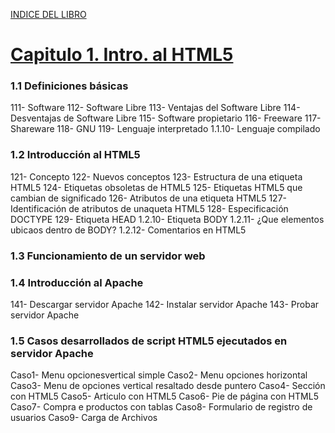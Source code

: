 [INDICE DEL LIBRO](https://github.com/JBV-CODES/Desarrollo-de-Aplicaciones-web-con-PHP/)
# [Capitulo 1. Intro. al HTML5](https://github.com/JBV-CODES/Desarrollo-de-Aplicaciones-web-con-PHP/blob/master/capitulo1/)

### 1.1 Definiciones básicas
111- Software
112- Software Libre
113- Ventajas del Software Libre
114- Desventajas de Software Libre
115- Software propietario
116- Freeware
117- Shareware
118- GNU
119- Lenguaje interpretado
1.1.10- Lenguaje compilado

### 1.2 Introducción al HTML5
121- Concepto
122- Nuevos conceptos
123- Estructura de una etiqueta HTML5
124- Etiquetas obsoletas de HTML5
125- Etiquetas HTML5 que cambian de significado
126- Atributos de una etiqueta HTML5
127- Identificación de atributos de unaqueta HTML5
128- Especificación DOCTYPE
129- Etiqueta HEAD
1.2.10- Etiqueta BODY
1.2.11- ¿Que elementos ubicaos dentro de BODY?
1.2.12- Comentarios en HTML5

### 1.3 Funcionamiento de un servidor web

### 1.4 Introducción al Apache
141- Descargar servidor Apache
142- Instalar servidor Apache
143- Probar servidor Apache

### 1.5 Casos desarrollados de script HTML5 ejecutados en servidor Apache
Caso1- Menu opcionesvertical simple
Caso2- Menu opciones horizontal
Caso3- Menu de opciones vertical resaltado desde puntero
Caso4- Sección con HTML5
Caso5- Articulo con HTML5
Caso6- Pie de página con HTML5
Caso7- Compra e productos con tablas
Caso8- Formulario de registro de usuarios
Caso9- Carga de Archivos
